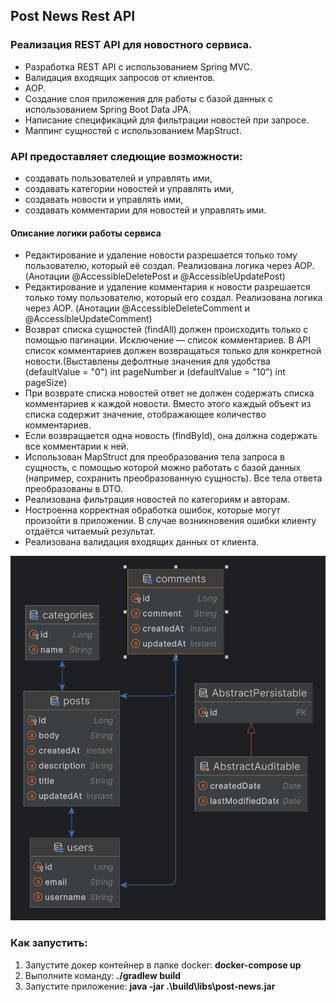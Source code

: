 <H2>Post News Rest API</H2>

<H3>Реализация REST API для новостного сервиса.</H3>

* Разработка REST API с использованием Spring MVC.
* Валидация входящих запросов от клиентов.
* AOP.
* Создание слоя приложения для работы с базой данных с использованием Spring Boot Data JPA.
* Написание спецификаций для фильтрации новостей при запросе.
* Маппинг сущностей с использованием MapStruct.

<H3>API предоставляет следющие возможности:</H3>

* создавать пользователей и управлять ими,
* создавать категории новостей и управлять ими,
* создавать новости и управлять ими,
* создавать комментарии для новостей и управлять ими.

<H4>Описание логики работы сервиса</H4>

* Редактирование и удаление новости разрешается только тому пользователю, который её создал. Реализована логика через AOP.
(Анотации @AccessibleDeletePost и @AccessibleUpdatePost)
* Редактирование и удаление комментария к новости разрешается только тому пользователю, который его создал. Реализована логика через AOP.
(Анотации @AccessibleDeleteComment и @AccessibleUpdateComment)
* Возврат списка сущностей (findAll) должен происходить только с помощью пагинации. Исключение — список комментариев. 
В API список комментариев должен возвращаться только для конкретной новости.(Выставлены дефолтные значения для удобства (defaultValue = "0") int pageNumber и (defaultValue = "10") int pageSize)
* При возврате списка новостей ответ не должен содержать списка комментариев к каждой новости. Вместо этого каждый объект из списка содержит значение, отображающее количество комментариев.
* Если возвращается одна новость (findById), она должна содержать все комментарии к ней.
* Использован MapStruct для преобразования тела запроса в сущность, с помощью которой можно работать с базой данных (например, сохранить преобразованную сущность). Все тела ответа преобразованы в DTO.
* Реализована фильтрация новостей по категориям и авторам.
* Ностроенна корректная обработка ошибок, которые могут произойти в приложении. В случае возникновения ошибки клиенту отдаётся читаемый результат.
* Реализована валидация входящих данных от клиента. 


![post-news.png](post-news.png)

<H3>Как запустить:</H3>


1. Запустите докер контейнер в папке docker: <b>docker-compose up</b>
2. Выполните команду: <b>./gradlew build</b>
3. Запустите приложение: <b>java -jar .\build\libs\post-news.jar</b>